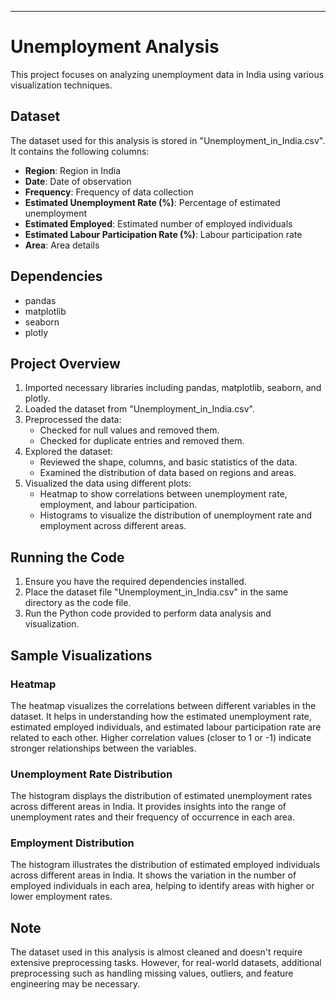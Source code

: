 ---
# Unemployment Analysis

This project focuses on analyzing unemployment data in India using various visualization techniques.

## Dataset
The dataset used for this analysis is stored in "Unemployment_in_India.csv". It contains the following columns:
- **Region**: Region in India
- **Date**: Date of observation
- **Frequency**: Frequency of data collection
- **Estimated Unemployment Rate (%)**: Percentage of estimated unemployment
- **Estimated Employed**: Estimated number of employed individuals
- **Estimated Labour Participation Rate (%)**: Labour participation rate
- **Area**: Area details

## Dependencies
- pandas
- matplotlib
- seaborn
- plotly

## Project Overview
1. Imported necessary libraries including pandas, matplotlib, seaborn, and plotly.
2. Loaded the dataset from "Unemployment_in_India.csv".
3. Preprocessed the data:
   - Checked for null values and removed them.
   - Checked for duplicate entries and removed them.
4. Explored the dataset:
   - Reviewed the shape, columns, and basic statistics of the data.
   - Examined the distribution of data based on regions and areas.
5. Visualized the data using different plots:
   - Heatmap to show correlations between unemployment rate, employment, and labour participation.
   - Histograms to visualize the distribution of unemployment rate and employment across different areas.

## Running the Code
1. Ensure you have the required dependencies installed.
2. Place the dataset file "Unemployment_in_India.csv" in the same directory as the code file.
3. Run the Python code provided to perform data analysis and visualization.

## Sample Visualizations
### Heatmap
The heatmap visualizes the correlations between different variables in the dataset. It helps in understanding how the estimated unemployment rate, estimated employed individuals, and estimated labour participation rate are related to each other. Higher correlation values (closer to 1 or -1) indicate stronger relationships between the variables.


### Unemployment Rate Distribution
The histogram displays the distribution of estimated unemployment rates across different areas in India. It provides insights into the range of unemployment rates and their frequency of occurrence in each area.


### Employment Distribution
The histogram illustrates the distribution of estimated employed individuals across different areas in India. It shows the variation in the number of employed individuals in each area, helping to identify areas with higher or lower employment rates.


## Note
The dataset used in this analysis is almost cleaned and doesn't require extensive preprocessing tasks. However, for real-world datasets, additional preprocessing such as handling missing values, outliers, and feature engineering may be necessary.
